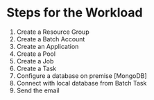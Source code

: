# Steps for the Workload

1) Create a Resource Group
2) Create a Batch Account
3) Create an Application
4) Create a Pool
5) Create a Job
6) Create a Task
7) Configure a database on premise [MongoDB] 
8) Connect with local database from Batch Task
9) Send the email

